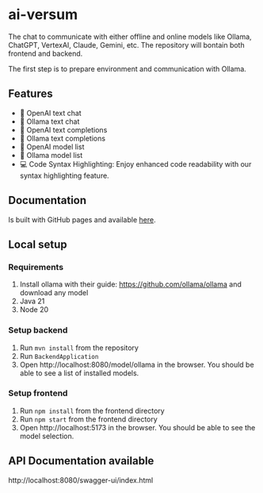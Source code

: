 # ai-versum

The chat to communicate with either offline and online models like Ollama, ChatGPT, VertexAI, Claude, Gemini, etc.
The repository will bontain both frontend and backend. 

The first step is to prepare environment and communication with Ollama.

## Features

* 🤖 OpenAI text chat
* 🤖 Ollama text chat
* 🤖 OpenAI text completions
* 🤖 Ollama text completions
* 🤖 OpenAI model list
* 🤖 Ollama model list
* 💻 Code Syntax Highlighting: Enjoy enhanced code readability with our syntax highlighting feature.

## Documentation
Is built with GitHub pages and available [here](https://ai-versum.github.io/ai-versum/).

## Local setup
### Requirements
1. Install ollama with their guide: https://github.com/ollama/ollama and download any model
2. Java 21
3. Node 20

### Setup backend
1. Run `mvn install` from the repository
2. Run `BackendApplication`
3. Open http://localhost:8080/model/ollama in the browser. You should be able to see a list of installed models.

### Setup frontend
1. Run `npm install` from the frontend directory
2. Run `npm start` from the frontend directory
3. Open http://localhost:5173 in the browser. You should be able to see the model selection.

## API Documentation available
http://localhost:8080/swagger-ui/index.html
